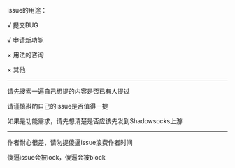 issue的用途：

√ 提交BUG

√ 申请新功能

× 用法的咨询

× 其他

---

请先搜索一遍自己想提的内容是否已有人提过

请谨慎斟酌自己的issue是否值得一提

如果是功能需求，请先想清楚是否应该先发到Shadowsocks上游

---

作者耐心很差，请勿提傻逼issue浪费作者时间

傻逼issue会被lock，傻逼会被block
